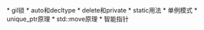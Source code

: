 
\* gil锁
\* auto和decltype
\* delete和private
\* static用法
\* 单例模式
\* unique_ptr原理
\* std::move原理
\* 智能指针

